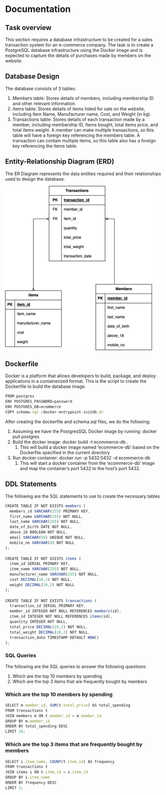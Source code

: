 # Documentation

## Task overview

This section requires a database infrastructure to be created for a sales transaction system for an e-commerce company. The task is to create a PostgreSQL database infrastructure using the Docker image and is expected to capture the details of purchases made by members on the website.

## Database Design

The database consists of 3 tables:

1. Members table: Stores details of members, including membership ID and other relevant information.
2. Items table: Stores details of items listed for sale on the website, including Item Name, Manufacturer name, Cost, and Weight (in kg).
3. Transactions table: Stores details of each transaction made by a member, including membership ID, Items bought, total items price, and total items weight. A member can make multiple transactions, so this table will have a  foreign key referencing the members table. A transaction can contain multiple items, so this table also has a foreign key referencing the items table.

## Entity-Relationship Diagram (ERD)

The ER Diagram represents the data entities required and their relationships used to design the database. 

![DETech.jpg](DETech.jpg)

## Dockerfile

Docker is a platform that allows developers to build, package, and deploy applications in a containerized format. This is the script to create the Dockerfile to build the database image.

```jsx
FROM postgres
ENV POSTGRES_PASSWORD=password
ENV POSTGRES_DB=ecommerce
COPY schema.sql /docker-entrypoint-initdb.d/
```

After creating the dockerfile and schema.sql files, we do the following:

1. Assuming we have the PostgresSQL Docker image by running: docker pull postgres
2. Build the docker image: docker build -t ecommerce-db .
    1. This will build a docker image named ‘ecommerce-db’ based on the Dockerfile specified in the current directory
3. Run docker container: docker run -p 5432:5432 -d ecommerce-db
    1. This will start a docker container from the ‘ecommerce-db’ image and map the container’s port 5432 to the host’s port 5432.

## DDL Statements

The following are the SQL statements to use to create the necessary tables

```jsx
CREATE TABLE IF NOT EXISTS members (
  members_id VARCHAR(255) PRIMARY KEY,
  first_name VARCHAR(255) NOT NULL,
  last_name VARCHAR(255) NOT NULL,
  date_of_birth DATE NOT NULL,
  above_18 BOOLEAN NOT NULL,
  email VARCHAR(50) UNIQUE NOT NULL,
  mobile_no VARCHAR(8) NOT NULL
);

CREATE TABLE IF NOT EXISTS items (
  item_id SERIAL PRIMARY KEY,
  item_name VARCHAR(255) NOT NULL,
  manufacturer_name VARCHAR(255) NOT NULL,
  cost DECIMAL(10,2) NOT NULL,
  weight DECIMAL(10,2) NOT NULL
);

CREATE TABLE IF NOT EXISTS transactions (
  transaction_id SERIAL PRIMARY KEY,
  member_id INTEGER NOT NULL REFERENCES members(id),
  item_id INTEGER NOT NULL REFERENCES items(id),
  quantity INTEGER NOT NULL,
  total_price DECIMAL(10,2) NOT NULL,
  total_weight DECIMAL(10,2) NOT NULL,
  transaction_date TIMESTAMP DEFAULT NOW()
);
```

### SQL Queries

The following are the SQL queries to answer the following questions:

1. Which are the top 10 members by spending
2. Which are the top 3 items that are frequently bought by members

### Which are the top 10 members by spending

```jsx
SELECT m.member_id, SUM(t.total_price) AS total_spending
FROM transactions t
JOIN members m ON t.member_id = m.member_id
GROUP BY m.member_id
ORDER BY total_spending DESC
LIMIT 10;
```

### Which are the top 3 items that are frequently bought by members

```jsx
SELECT i.item_name, COUNT(t.item_id) AS frequency
FROM transactions t
JOIN items i ON t.item_id = i.item_id
GROUP BY i.item_name
ORDER BY frequency DESC
LIMIT 3;
```
